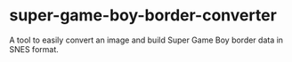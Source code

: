 # super-game-boy-border-converter
A tool to easily convert an image and build Super Game Boy border data in SNES format.

